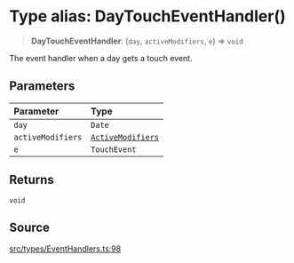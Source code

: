# Type alias: DayTouchEventHandler()

> **DayTouchEventHandler**: (`day`, `activeModifiers`, `e`) => `void`

The event handler when a day gets a touch event.

## Parameters

| Parameter | Type |
| :------ | :------ |
| `day` | `Date` |
| `activeModifiers` | [`ActiveModifiers`](ActiveModifiers.md) |
| `e` | `TouchEvent` |

## Returns

`void`

## Source

[src/types/EventHandlers.ts:98](https://github.com/gpbl/react-day-picker/blob/9ad13dc72fff814dcf720a62f6e3b5ea38e8af6d/src/types/EventHandlers.ts#L98)
